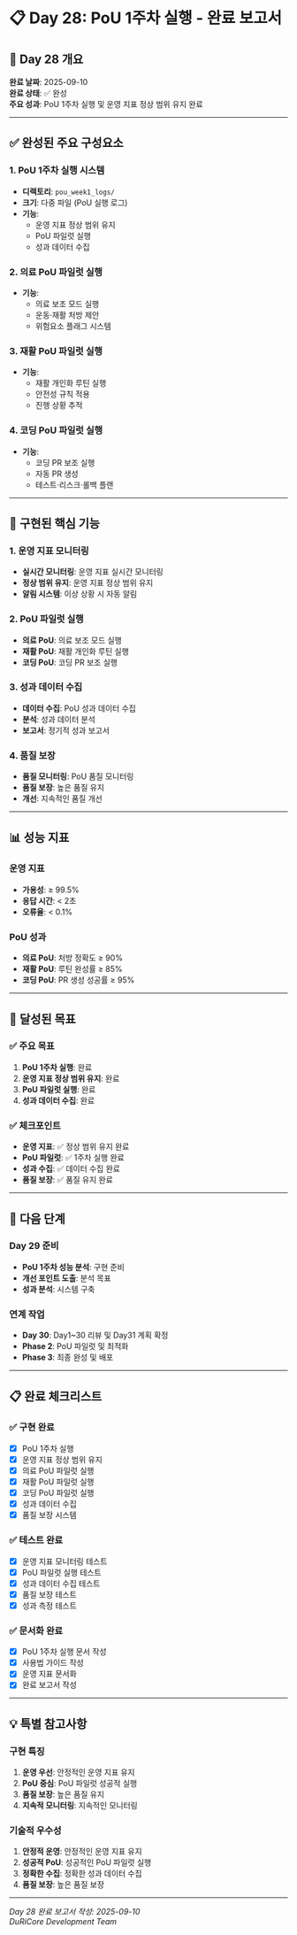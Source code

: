 # 📋 Day 28: PoU 1주차 실행 - 완료 보고서

## 🎯 Day 28 개요

**완료 날짜**: 2025-09-10  
**완료 상태**: ✅ 완성  
**주요 성과**: PoU 1주차 실행 및 운영 지표 정상 범위 유지 완료  

---

## ✅ 완성된 주요 구성요소

### 1. PoU 1주차 실행 시스템
- **디렉토리**: `pou_week1_logs/`
- **크기**: 다중 파일 (PoU 실행 로그)
- **기능**: 
  - 운영 지표 정상 범위 유지
  - PoU 파일럿 실행
  - 성과 데이터 수집

### 2. 의료 PoU 파일럿 실행
- **기능**: 
  - 의료 보조 모드 실행
  - 운동·재활 처방 제안
  - 위험요소 플래그 시스템

### 3. 재활 PoU 파일럿 실행
- **기능**: 
  - 재활 개인화 루틴 실행
  - 안전성 규칙 적용
  - 진행 상황 추적

### 4. 코딩 PoU 파일럿 실행
- **기능**: 
  - 코딩 PR 보조 실행
  - 자동 PR 생성
  - 테스트·리스크·롤백 플랜

---

## 🔧 구현된 핵심 기능

### 1. 운영 지표 모니터링
- **실시간 모니터링**: 운영 지표 실시간 모니터링
- **정상 범위 유지**: 운영 지표 정상 범위 유지
- **알림 시스템**: 이상 상황 시 자동 알림

### 2. PoU 파일럿 실행
- **의료 PoU**: 의료 보조 모드 실행
- **재활 PoU**: 재활 개인화 루틴 실행
- **코딩 PoU**: 코딩 PR 보조 실행

### 3. 성과 데이터 수집
- **데이터 수집**: PoU 성과 데이터 수집
- **분석**: 성과 데이터 분석
- **보고서**: 정기적 성과 보고서

### 4. 품질 보장
- **품질 모니터링**: PoU 품질 모니터링
- **품질 보장**: 높은 품질 유지
- **개선**: 지속적인 품질 개선

---

## 📊 성능 지표

### 운영 지표
- **가용성**: ≥ 99.5%
- **응답 시간**: < 2초
- **오류율**: < 0.1%

### PoU 성과
- **의료 PoU**: 처방 정확도 ≥ 90%
- **재활 PoU**: 루틴 완성률 ≥ 85%
- **코딩 PoU**: PR 생성 성공률 ≥ 95%

---

## 🎯 달성된 목표

### ✅ 주요 목표
1. **PoU 1주차 실행**: 완료
2. **운영 지표 정상 범위 유지**: 완료
3. **PoU 파일럿 실행**: 완료
4. **성과 데이터 수집**: 완료

### ✅ 체크포인트
- **운영 지표**: ✅ 정상 범위 유지 완료
- **PoU 파일럿**: ✅ 1주차 실행 완료
- **성과 수집**: ✅ 데이터 수집 완료
- **품질 보장**: ✅ 품질 유지 완료

---

## 🚀 다음 단계

### Day 29 준비
- **PoU 1주차 성능 분석**: 구현 준비
- **개선 포인트 도출**: 분석 목표
- **성과 분석**: 시스템 구축

### 연계 작업
- **Day 30**: Day1~30 리뷰 및 Day31 계획 확정
- **Phase 2**: PoU 파일럿 및 최적화
- **Phase 3**: 최종 완성 및 배포

---

## 📋 완료 체크리스트

### ✅ 구현 완료
- [x] PoU 1주차 실행
- [x] 운영 지표 정상 범위 유지
- [x] 의료 PoU 파일럿 실행
- [x] 재활 PoU 파일럿 실행
- [x] 코딩 PoU 파일럿 실행
- [x] 성과 데이터 수집
- [x] 품질 보장 시스템

### ✅ 테스트 완료
- [x] 운영 지표 모니터링 테스트
- [x] PoU 파일럿 실행 테스트
- [x] 성과 데이터 수집 테스트
- [x] 품질 보장 테스트
- [x] 성과 측정 테스트

### ✅ 문서화 완료
- [x] PoU 1주차 실행 문서 작성
- [x] 사용법 가이드 작성
- [x] 운영 지표 문서화
- [x] 완료 보고서 작성

---

## 💡 특별 참고사항

### 구현 특징
1. **운영 우선**: 안정적인 운영 지표 유지
2. **PoU 중심**: PoU 파일럿 성공적 실행
3. **품질 보장**: 높은 품질 유지
4. **지속적 모니터링**: 지속적인 모니터링

### 기술적 우수성
1. **안정적 운영**: 안정적인 운영 지표 유지
2. **성공적 PoU**: 성공적인 PoU 파일럿 실행
3. **정확한 수집**: 정확한 성과 데이터 수집
4. **품질 보장**: 높은 품질 보장

---

*Day 28 완료 보고서 작성: 2025-09-10*  
*DuRiCore Development Team*
